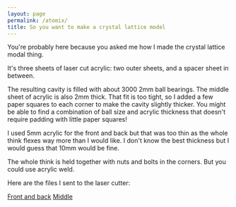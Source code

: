 ```yaml
---
layout: page
permalink: /atomix/
title: So you want to make a crystal lattice model
---
```

You're probably here because you asked me how I made the crystal lattice modal thing.

It's three sheets of laser cut acrylic: two outer sheets, and a spacer sheet in between.

The resulting cavity is filled with about 3000 2mm ball bearings. The middle sheet of acrylic is also 2mm thick. That fit is too tight, so I added a few paper squares to each corner to make the cavity slightly thicker. You might be able to find a combination of ball size and acrylic thickness that doesn't require padding with little paper squares!

I used 5mm acrylic for the front and back but that was too thin as the whole think flexes way more than I would like. I don't know the best thickness but I would guess that 10mm would be fine.

The whole think is held together with nuts and bolts in the corners. But you could use acrylic weld.

Here are the files I sent to the laser cutter: 

[Front and back](/files/front-and-back.ai)
[Middle](/files/middle.ai)